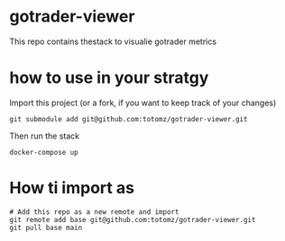 # gotrader-viewer
This repo contains thestack to visualie gotrader metrics

# how to use in your stratgy
Import this project (or a fork, if you want to keep track of your changes)
```shell
git submodule add git@github.com:totomz/gotrader-viewer.git
```

Then run the stack 
```shell
docker-compose up
```

# How ti import as 
```shell
# Add this repo as a new remote and import 
git remote add base git@github.com:totomz/gotrader-viewer.git
git pull base main
```
